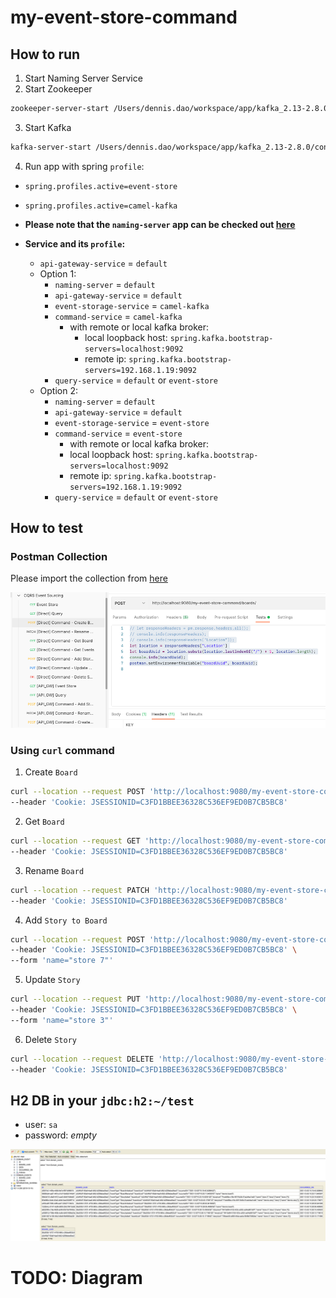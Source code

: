 # my-event-store-command

## How to run
1. Start Naming Server Service
2. Start Zookeeper 
```bash
zookeeper-server-start /Users/dennis.dao/workspace/app/kafka_2.13-2.8.0/config/zookeeper.properties
```
3. Start Kafka
```bash
kafka-server-start /Users/dennis.dao/workspace/app/kafka_2.13-2.8.0/config/server.properties
```
4. Run app with spring `profile`:
- `spring.profiles.active=event-store`
- `spring.profiles.active=camel-kafka`
- **Please note that the `naming-server` app can be checked out [here](https://bitbucket.org/simbataisa/mynetflix-eureka-naming-server/src/master/)**

- **Service and its `profile`:**
  - `api-gateway-service` = `default`
  - Option 1:
    - `naming-server` = `default`
    - `api-gateway-service` = `default`
    - `event-storage-service` = `camel-kafka`
    - `command-service` = `camel-kafka` 
      - with remote or local kafka broker:
        - local loopback host: `spring.kafka.bootstrap-servers=localhost:9092`
        - remote ip: `spring.kafka.bootstrap-servers=192.168.1.19:9092`
    - `query-service` = `default` or `event-store`
  - Option 2:
    - `naming-server` = `default`
    - `api-gateway-service` = `default`
    - `event-storage-service` = `event-store`
    - `command-service` = `event-store`
      - with remote or local kafka broker:
      - local loopback host: `spring.kafka.bootstrap-servers=localhost:9092`
      - remote ip: `spring.kafka.bootstrap-servers=192.168.1.19:9092`
    - `query-service` = `default` or `event-store` 
                                         

## How to test
                       
### Postman Collection
Please import the collection from [here](docs/resources/CQRS%20Event%20Sourcing.postman_collection.json)

![Postman Collection](docs/resources/postman.png)

### Using `curl` command
1. Create `Board`
```bash
curl --location --request POST 'http://localhost:9080/my-event-store-command/boards/' \
--header 'Cookie: JSESSIONID=C3FD1BBEE36328C536EF9ED0B7CB5BC8'
```

2. Get `Board`
```bash 
curl --location --request GET 'http://localhost:9080/my-event-store-command/boards/9b0415a2-d13a-4af3-8fee-9c902d47cc13' \
--header 'Cookie: JSESSIONID=C3FD1BBEE36328C536EF9ED0B7CB5BC8'
```

3.  Rename `Board`
```bash
curl --location --request PATCH 'http://localhost:9080/my-event-store-command/boards/9b0415a2-d13a-4af3-8fee-9c902d47cc13?name=dennis 3' \
--header 'Cookie: JSESSIONID=C3FD1BBEE36328C536EF9ED0B7CB5BC8'
```

4. Add `Story to Board`
```bash
curl --location --request POST 'http://localhost:9080/my-event-store-command/boards/9b0415a2-d13a-4af3-8fee-9c902d47cc13/stories' \
--header 'Cookie: JSESSIONID=C3FD1BBEE36328C536EF9ED0B7CB5BC8' \
--form 'name="store 7"'
```
5. Update `Story`
```bash
curl --location --request PUT 'http://localhost:9080/my-event-store-command/boards/9b0415a2-d13a-4af3-8fee-9c902d47cc13/stories/fb7f25d5-3a68-4ab9-9aa9-3546e8847091?name=dennis story 1' \
--header 'Cookie: JSESSIONID=C3FD1BBEE36328C536EF9ED0B7CB5BC8' \
--form 'name="store 3"'
```
6. Delete `Story`
```bash
curl --location --request DELETE 'http://localhost:9080/my-event-store-command/boards/9b0415a2-d13a-4af3-8fee-9c902d47cc13/stories/fb7f25d5-3a68-4ab9-9aa9-3546e8847091' \
--header 'Cookie: JSESSIONID=C3FD1BBEE36328C536EF9ED0B7CB5BC8'
```

## H2 DB in your `jdbc:h2:~/test`
- user: `sa`
- password: _empty_

![H2](docs/resources/h2.png)
                                             

# TODO: Diagram
